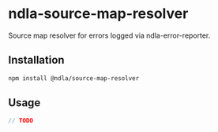 # ndla-source-map-resolver

Source map resolver for errors logged via ndla-error-reporter.

## Installation

```sh
npm install @ndla/source-map-resolver
```

## Usage

```js
// TODO
```
